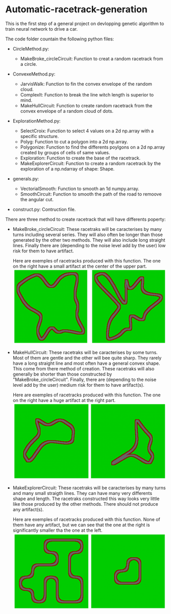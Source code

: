 # Automatic-racetrack-generation
This is the first step of a general project on devlopping genetic algorithm to train neural network to drive a car.

The code folder countain the following python files:

- CircleMethod.py:
    - MakeBroke_circleCircuit: Function to creat a random racetrack from a circle.
 
- ConvexeMethod.py:
    - JarvisWalk: Function to fin the convex envelope of the random cloud.
    - ComplexIt: Function to break the line witch length is superior to mind.
    - MakeHullCircuit: Function to create random racetrack from the convex envelope of a random	cloud of dots.

- ExplorationMethod.py:
    - SelectCroix: Function to select 4 values on a 2d np.array with a specific structure.
    - Polyg: Function to cut a polygon into a 2d np.array.
    - Polygonize: Function to find the differents poylgons on a 2d np.array created by	groups of cells of same values.
    - Exploration: Function to create the base of the racetrack.
    - MakeExplorerCircuit: Function to create a random racetrack by the exploration of a np.ndarray of shape: Shape.

- generals.py:
    - VectorialSmooth: Function to smooth an 1d numpy.array.
    - SmoothCircuit: Function to smooth the path of the road to remoove the angular cut.

- construct.py:
    Contruction file.


There are three method to create racetrack that will have differents poperty:
  - MakeBroke_circleCircuit:
      These racetraks will be caracterises by many turns including several
      series. They will also often be longer than those generated by the
      other two methods. They will also include long straight lines. Finally
      there are (depending to the noise level add by the user) low risk for
      them to have artifact.
      
      Here are exemples of racetracks produced with this function. The one
      on the right have a small artifact at the center of the upper part.
      ![Exemple picture](RacetrackCircle.png)

  - MakeHullCircuit:
      These racetraks will be caracterises by some turns. Most of them are
      gentle and the other will bee quite sharp. They rarely have a long
      straight line and most often have a general convex shape. This come
      from there method of creation. These racetraks will also generally be
      shorter than those constructed by "MakeBroke_circleCircuit". Finally,
      there are (depending to the noise level add by the user) medium risk
      for them to have artifact(s).
      
      Here are exemples of racetracks produced with this function. The one
      on the right have a huge artifact at the right part.
      ![Exemple picture](RacetrackConvexe.png)
 
  - MakeExplorerCircuit:
      These racetraks will be caracterises by many turns and many small
      straigth lines. They can have many very differents shape and length.
      The racetraks constructed this way looks very little like those
      produced by the other methods. There should not produce any artifact(s).
      
      Here are exemples of racetracks produced with this function. None of
      them have any artifact, but we can see that the one at the right is
      significantly smaller tha the one at the left.
      ![Exemple picture](RacetrackExploration.png "Exemple of racetrack produced with this function")


